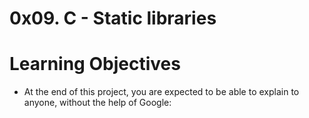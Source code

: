 # 0x09. C - Static libraries
# Learning Objectives
- At the end of this project, you are expected to be able to explain to anyone, without the help of Google:
